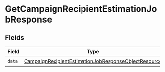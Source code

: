 # GetCampaignRecipientEstimationJobResponse


## Fields

| Field                                                                                                                                   | Type                                                                                                                                    | Required                                                                                                                                | Description                                                                                                                             |
| --------------------------------------------------------------------------------------------------------------------------------------- | --------------------------------------------------------------------------------------------------------------------------------------- | --------------------------------------------------------------------------------------------------------------------------------------- | --------------------------------------------------------------------------------------------------------------------------------------- |
| `data`                                                                                                                                  | [CampaignRecipientEstimationJobResponseObjectResource](../../models/components/CampaignRecipientEstimationJobResponseObjectResource.md) | :heavy_check_mark:                                                                                                                      | N/A                                                                                                                                     |